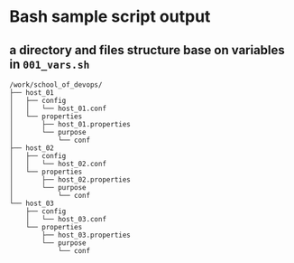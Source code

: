 # Bash sample script output
## a directory and files structure base on variables in `001_vars.sh`
```
/work/school_of_devops/
├── host_01
│   ├── config
│   │   └── host_01.conf
│   └── properties
│       ├── host_01.properties
│       └── purpose
│           └── conf
├── host_02
│   ├── config
│   │   └── host_02.conf
│   └── properties
│       ├── host_02.properties
│       └── purpose
│           └── conf
└── host_03
    ├── config
    │   └── host_03.conf
    └── properties
        ├── host_03.properties
        └── purpose
            └── conf
```